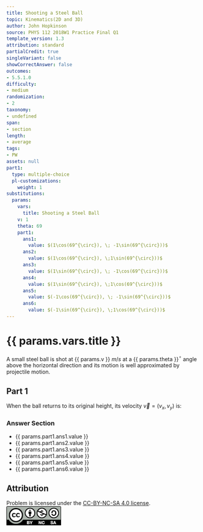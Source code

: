 ```yaml
---
title: Shooting a Steel Ball
topic: Kinematics(2D and 3D)
author: John Hopkinson
source: PHYS 112 2018W1 Practice Final Q1
template_version: 1.3
attribution: standard
partialCredit: true
singleVariant: false
showCorrectAnswer: false
outcomes:
- 5.5.1.0
difficulty:
- medium
randomization:
- 2
taxonomy:
- undefined
span:
- section
length:
- average
tags:
- PW
assets: null
part1:
  type: multiple-choice
  pl-customizations:
    weight: 1
substitutions:
  params:
    vars:
      title: Shooting a Steel Ball
    v: 1
    theta: 69
    part1:
      ans1:
        value: $(1\cos(69^{\circ}), \; -1\sin(69^{\circ}))$
      ans2:
        value: $(1\cos(69^{\circ}), \;1\sin(69^{\circ}))$
      ans3:
        value: $(1\sin(69^{\circ}), \; -1\cos(69^{\circ}))$
      ans4:
        value: $(1\sin(69^{\circ}), \;1\cos(69^{\circ}))$
      ans5:
        value: $(-1\cos(69^{\circ}), \; -1\sin(69^{\circ}))$
      ans6:
        value: $(-1\sin(69^{\circ}), \;1\cos(69^{\circ}))$
---
```

# {{ params.vars.title }}
A small steel ball is shot at {{ params.v }} $m/s$ at a {{ params.theta }}$^{\circ}$ angle above the horizontal direction and its motion is well approximated by projectile motion.

## Part 1

When the ball returns to its original height, its velocity $\overrightarrow{v} = (v_x, v_y)$ is:

### Answer Section

- {{ params.part1.ans1.value }}
- {{ params.part1.ans2.value }}
- {{ params.part1.ans3.value }}
- {{ params.part1.ans4.value }}
- {{ params.part1.ans5.value }}
- {{ params.part1.ans6.value }}

## Attribution

Problem is licensed under the [CC-BY-NC-SA 4.0 license](https://creativecommons.org/licenses/by-nc-sa/4.0/).<br> ![The Creative Commons 4.0 license requiring attribution-BY, non-commercial-NC, and share-alike-SA license.](https://raw.githubusercontent.com/firasm/bits/master/by-nc-sa.png)
